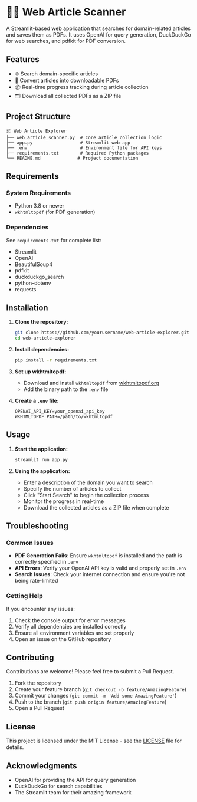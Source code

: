 # 🕵️‍♂️ Web Article Scanner

A Streamlit-based web application that searches for domain-related articles and saves them as PDFs. It uses OpenAI for query generation, DuckDuckGo for web searches, and pdfkit for PDF conversion.

## Features

- 🌐 Search domain-specific articles
- 📄 Convert articles into downloadable PDFs
- 📦 Real-time progress tracking during article collection
- 🗂️ Download all collected PDFs as a ZIP file

## Project Structure

```
📦 Web Article Explorer
├── web_article_scanner.py  # Core article collection logic
├── app.py                  # Streamlit web app
├── .env                    # Environment file for API keys
├── requirements.txt        # Required Python packages
└── README.md              # Project documentation
```

## Requirements

### System Requirements
- Python 3.8 or newer
- `wkhtmltopdf` (for PDF generation)

### Dependencies
See `requirements.txt` for complete list:
- Streamlit
- OpenAI
- BeautifulSoup4
- pdfkit
- duckduckgo_search
- python-dotenv
- requests

## Installation

1. **Clone the repository:**
   ```bash
   git clone https://github.com/yourusername/web-article-explorer.git
   cd web-article-explorer
   ```

2. **Install dependencies:**
   ```bash
   pip install -r requirements.txt
   ```

3. **Set up wkhtmltopdf:**
   - Download and install `wkhtmltopdf` from [wkhtmltopdf.org](https://wkhtmltopdf.org)
   - Add the binary path to the `.env` file

4. **Create a `.env` file:**
   ```plaintext
   OPENAI_API_KEY=your_openai_api_key
   WKHTMLTOPDF_PATH=/path/to/wkhtmltopdf
   ```

## Usage

1. **Start the application:**
   ```bash
   streamlit run app.py
   ```

2. **Using the application:**
   - Enter a description of the domain you want to search
   - Specify the number of articles to collect
   - Click "Start Search" to begin the collection process
   - Monitor the progress in real-time
   - Download the collected articles as a ZIP file when complete

## Troubleshooting

### Common Issues
- **PDF Generation Fails**: Ensure `wkhtmltopdf` is installed and the path is correctly specified in `.env`
- **API Errors**: Verify your OpenAI API key is valid and properly set in `.env`
- **Search Issues**: Check your internet connection and ensure you're not being rate-limited

### Getting Help
If you encounter any issues:
1. Check the console output for error messages
2. Verify all dependencies are installed correctly
3. Ensure all environment variables are set properly
4. Open an issue on the GitHub repository

## Contributing

Contributions are welcome! Please feel free to submit a Pull Request.

1. Fork the repository
2. Create your feature branch (`git checkout -b feature/AmazingFeature`)
3. Commit your changes (`git commit -m 'Add some AmazingFeature'`)
4. Push to the branch (`git push origin feature/AmazingFeature`)
5. Open a Pull Request

## License

This project is licensed under the MIT License - see the [LICENSE](LICENSE) file for details.

## Acknowledgments

- OpenAI for providing the API for query generation
- DuckDuckGo for search capabilities
- The Streamlit team for their amazing framework
